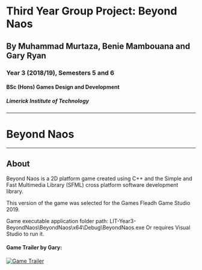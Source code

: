 
# Third Year Group Project: Beyond Naos
## By Muhammad Murtaza, Benie Mambouana and Gary Ryan
### Year 3 (2018/19), Semesters 5 and 6
#### BSc (Hons) Games Design and Development
##### Limerick Institute of Technology

---

# Beyond Naos

---

## About

Beyond Naos is a 2D platform game created using C++ and the Simple and Fast Multimedia Library (SFML) cross platform software development library.

This version of the game was selected for the Games Fleadh Game Studio 2019.

Game executable application folder path: LIT-Year3-BeyondNaos\BeyondNaos\x64\Debug\BeyondNaos.exe
Or requires Visual Studio to run it.

#### Game Trailer by Gary:
[![Game Trailer](https://github.com/m-murtaza75/LIT-Year3-BeyondNaos/tree/master/Screenshots/MainMenu.png)](https://www.youtube.com/watch?v=i_zBdCzQmKE "See video on YouTube")